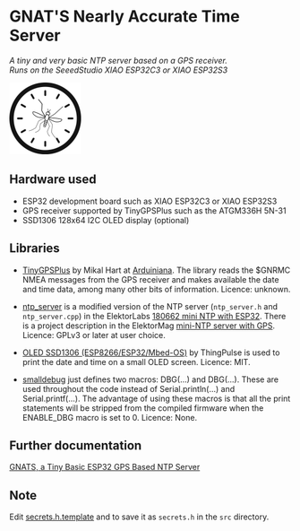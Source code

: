 # GNAT'S Nearly Accurate Time Server

*A tiny and very basic NTP server based on a GPS receiver.  
Runs on the SeeedStudio XIAO ESP32C3 or XIAO ESP32S3*

![icon](img/gnat_128x128.png) 


## Hardware used

  - ESP32 development board such as XIAO ESP32C3 or XIAO ESP32S3
  - GPS receiver supported by TinyGPSPlus such as the ATGM336H 5N-31
  - SSD1306 128x64 I2C OLED display (optional)

## Libraries 

  - [TinyGPSPlus](https://github.com/mikalhart/TinyGPSPlus.git) by Mikal Hart at [Arduiniana](http://arduiniana.org). The library reads the $GNRMC NMEA messages from the GPS receiver and makes available the date and time data, among many other bits of information. Licence: unknown.

  - [ntp_server](lib/ntp_server/ntp_server.h) is a modified version of the NTP server (`ntp_server.h` and `ntp_server.cpp`) in the ElektorLabs [180662 mini NTP with ESP32](https://github.com/ElektorLabs/180662-mini-NTP-ESP32). There is a project description in the ElektorMag [mini-NTP server with GPS](https://www.elektormagazine.com/labs/mini-ntp-server-with-gps).
Licence: GPLv3 or later at user choice.

  - [OLED SSD1306 (ESP8266/ESP32/Mbed-OS)](https://github.com/ThingPulse/esp8266-oled-ssd1306)
by ThingPulse is used to print the date and time on a small OLED screen. Licence: MIT.

  - [smalldebug](lib/smalldebug.h) just defines two macros: DBG(...) and DBG(...). These are used throughout the code instead of Serial.println(...) and Serial.printf(...). The advantage of using these macros is that all the print statements will be stripped from the compiled firmware when the ENABLE_DBG macro is set to 0. Licence: None.

## Further documentation

[GNATS, a Tiny Basic ESP32 GPS Based NTP Server](https://sigmdel.ca/michel/program/esp32/arduino/esp32_gps_time_server_en.html)

## Note

Edit [secrets.h.template](src/secrets.h.template) and to save it as `secrets.h` in the `src` directory.
